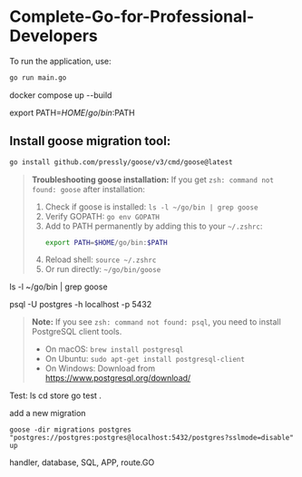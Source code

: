 # Complete-Go-for-Professional-Developers

To run the application, use:
```sh
go run main.go
```

docker compose up --build

export PATH=$HOME/go/bin:$PATH

## Install goose migration tool:
```sh
go install github.com/pressly/goose/v3/cmd/goose@latest
```

> **Troubleshooting goose installation:**
> If you get `zsh: command not found: goose` after installation:
> 1. Check if goose is installed: `ls -l ~/go/bin | grep goose`
> 2. Verify GOPATH: `go env GOPATH`
> 3. Add to PATH permanently by adding this to your `~/.zshrc`:
>    ```sh
>    export PATH=$HOME/go/bin:$PATH
>    ```
> 4. Reload shell: `source ~/.zshrc`
> 5. Or run directly: `~/go/bin/goose`

ls -l ~/go/bin | grep goose

psql -U postgres -h localhost -p 5432

> **Note:**
> If you see `zsh: command not found: psql`, you need to install PostgreSQL client tools.
> - On macOS: `brew install postgresql`
> - On Ubuntu: `sudo apt-get install postgresql-client`
> - On Windows: Download from https://www.postgresql.org/download/

Test:
ls cd store
go test .

add a new migration

```
goose -dir migrations postgres "postgres://postgres:postgres@localhost:5432/postgres?sslmode=disable" up
```


handler, database, SQL, APP, route.GO